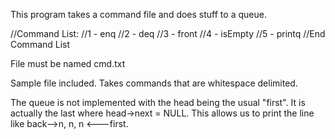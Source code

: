 This program takes a command file and does stuff to a queue.

//Command List:
//1 - enq
//2 - deq 
//3 - front
//4 - isEmpty
//5 - printq
//End Command List

File must be named cmd.txt 

Sample file included. Takes commands that are whitespace delimited. 

The queue is not implemented with the head being the usual "first". It is actually the last where head->next = NULL. This allows us to print the line like back-->n, n, n <---first.

